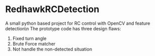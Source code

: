 # RedhawkRCDetection
A small python based project for RC control with OpenCV and feature detection\n
The prototype code has three design flaws:
1. Fixed turn angle
2. Brute Force matcher
3. Not handle the non-detected situation

